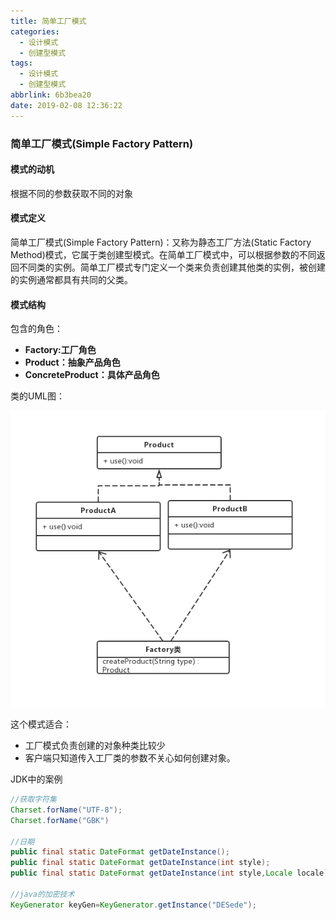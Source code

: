 ```yaml
---
title: 简单工厂模式
categories:
  - 设计模式
  - 创建型模式
tags:
  - 设计模式
  - 创建型模式
abbrlink: 6b3bea20
date: 2019-02-08 12:36:22
---
```

### 简单工厂模式(Simple Factory Pattern)

#### 模式的动机

根据不同的参数获取不同的对象

#### 模式定义

简单工厂模式(Simple Factory Pattern)：又称为静态工厂方法(Static Factory Method)模式，它属于类创建型模式。在简单工厂模式中，可以根据参数的不同返回不同类的实例。简单工厂模式专门定义一个类来负责创建其他类的实例，被创建的实例通常都具有共同的父类。

#### 模式结构

包含的角色：

- **Factory:工厂角色**
- **Product：抽象产品角色**
- **ConcreteProduct：具体产品角色**

类的UML图：

![图](https://github.com/mxsm/document/blob/master/image/designmode/SimpleFactory.png?raw=true)

这个模式适合：

- 工厂模式负责创建的对象种类比较少
- 客户端只知道传入工厂类的参数不关心如何创建对象。

JDK中的案例

```java
//获取字符集
Charset.forName("UTF-8");
Charset.forName("GBK")
  
//日期
public final static DateFormat getDateInstance();
public final static DateFormat getDateInstance(int style);
public final static DateFormat getDateInstance(int style,Locale locale);

//java的加密技术
KeyGenerator keyGen=KeyGenerator.getInstance("DESede");
```

